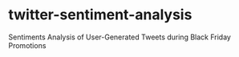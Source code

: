 # twitter-sentiment-analysis
Sentiments Analysis of User-Generated Tweets during Black Friday Promotions
